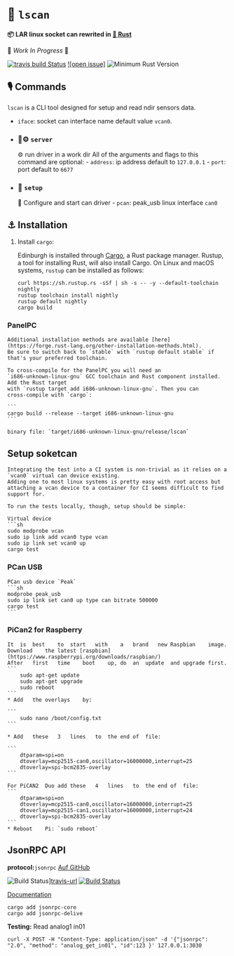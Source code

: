 #  🧰 `lscan`

 **📦  LAR linux socket can rewrited in [🦀 **Rust**](https://github.com/lar-rs/pwa-can)**

🚧 _Work In Progress_ 🚧

[![travis build Status](https://travis-ci.com/lar-rs/lscan.svg?branch=master)](https://travis-ci.com/lar-rs/miolfs)
[![open issue]][issue]
![Minimum Rust Version][min-rust-badge]


## 🎙️ Commands

`lscan` is a CLI tool designed for setup and read ndir sensors data.
  - `iface`: socket can interface name default value `vcan0`.

  - ### 🦀⚙️ `server`
    ⚙️ run driver in a work dir
    All of the arguments and flags to this command are optional:
        - `address`: ip address default to `127.0.0.1`
        - `port`:  port default to `6677`

  - ### 🔧 `setup`
    🔩 Configure and start can driver
        - `pcan`: peak_usb linux interface `can0`


## ⚓ Installation

1. Install `cargo`:

    Edinburgh is installed through [Cargo](https://github.com/rust-lang/cargo#compiling-from-source), a Rust package manager. Rustup, a tool for installing Rust, will also install Cargo. On Linux and macOS systems, `rustup` can be installed as follows:

    ```
    curl https://sh.rustup.rs -sSf | sh -s -- -y --default-toolchain nightly
    rustup toolchain install nightly
    rustup default nightly
    cargo build

    ```
### PanelPC 
    Additional installation methods are available [here](https://forge.rust-lang.org/other-installation-methods.html).
    Be sure to switch back to `stable` with `rustup default stable` if that's your preferred toolchain.

    To cross-compile for the PanelPC you will need an
    `i686-unknown-linux-gnu` GCC toolchain and Rust component installed. Add the Rust target
    with `rustup target add i686-unknown-linux-gnu`. Then you can
    cross-compile with `cargo`:

    ```
    cargo build --release --target i686-unknown-linux-gnu
    ```

    binary file: `target/i686-unknown-linux-gnu/release/lscan`


## Setup soketcan

    Integrating the test into a CI system is non-trivial as it relies on a `vcan0` virtual can device existing.
    Adding one to most linux systems is pretty easy with root access but attaching a vcan device to a container for CI seems difficult to find support for.

    To run the tests locally, though, setup should be simple:

    Virtual device
    ```sh
    sudo modprobe vcan
    sudo ip link add vcan0 type vcan
    sudo ip link set vcan0 up
    cargo test

### PCan USB

    PCan usb device `Peak`
    ```sh
    modprobe peak_usb 
    sudo ip link set can0 up type can bitrate 500000
    cargo test
    ``` 

### PiCan2 for Raspberry

    It	is	best	to	start	with	a	brand	new	Raspbian	image.	Download	the	latest [raspbian](https://www.raspberrypi.org/downloads/raspbian/)
    After	first	time	boot	up,	do	an	update	and	upgrade	first.
    ```
        sudo apt-get update
        sudo apt-get upgrade
        sudo reboot
    ```
    * Add	the	overlays	by:

    ```
        sudo nano /boot/config.txt
    ```
    
    * Add	these	3	lines	to	the	end	of	file:

    ``` 
        dtparam=spi=on
        dtoverlay=mcp2515-can0,oscillator=16000000,interrupt=25
        dtoverlay=spi-bcm2835-overlay
    ```

    For	PiCAN2	Duo	add	these	4	lines	to	the	end	of	file:
    ```
        dtparam=spi=on
        dtoverlay=mcp2515-can0,oscillator=16000000,interrupt=25
        dtoverlay=mcp2515-can1,oscillator=16000000,interrupt=24
        dtoverlay=spi-bcm2835-overlay
    ```
    * Reboot	Pi: `sudo reboot`


## JsonRPC API

**protocol:**`jsonrpc`
[Auf GitHub](https://github.com/paritytech/jsonrpc/)

![Build Status][travis-image]][travis-url]
[![Build Status][appveyor-image]][appveyor-url]

[Documentation](http://paritytech.github.io/jsonrpc/)

[travis-image]: https://travis-ci.org/paritytech/jsonrpc.svg?branch=master
[travis-url]: https://travis-ci.org/paritytech/jsonrpc
[appveyor-image]: https://ci.appveyor.com/api/projects/status/github/paritytech/jsonrpc?svg=true
[appveyor-url]: https://ci.appveyor.com/project/paritytech/jsonrpc/branch/master

```shell
cargo add jsonrpc-core
cargo add jsonrpc-delive
```

**Testing:**
Read analog1 in01
```
curl -X POST -H "Content-Type: application/json" -d '{"jsonrpc": "2.0", "method": "analog_get_in01", "id":123 }' 127.0.0.1:3030
```




<!-- Badges -->
[irc]:          https://webirc.hackint.org/#irc://irc.hackint.org/#lar
[issue]: https://img.shields.io/github/issues/lar-rs/lscan?style=flat-square
[min-rust-badge]: https://img.shields.io/badge/rustc-1.38+-blue.svg
